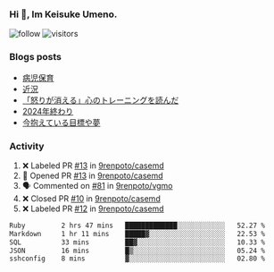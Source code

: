### Hi 👋, Im Keisuke Umeno.

<!--
**9renpoto/9renpoto** is a ✨ _special_ ✨ repository because its `README.md` (this file) appears on your GitHub profile.

Here are some ideas to get you started:

- 🔭 I’m currently working on ...
- 🌱 I’m currently learning ...
- 👯 I’m looking to collaborate on ...
- 🤔 I’m looking for help with ...
- 💬 Ask me about ...
- 📫 How to reach me: ...
- 😄 Pronouns: ...
- ⚡ Fun fact: ...
-->

![follow](https://img.shields.io/github/followers/9renpoto?label=Follow&style=social)
![visitors](https://komarev.com/ghpvc/?username=9renpoto&label=Profile%20views&color=0e75b6&style=flat)

### Blogs posts

<!-- BLOG-POST-LIST:START -->
- [病児保育](https://9renpoto.win/entry/2025/09/25/childcare_for_sick_children)
- [近況](https://9renpoto.win/entry/2025/04/05/current_status)
- [「怒りが消える」心のトレーニングを読んだ](https://9renpoto.win/entry/2025/02/01/anger-management)
- [2024年終わり](https://9renpoto.win/entry/2024/12/31/2024-end)
- [今抱えている目標や夢](https://9renpoto.win/entry/2024/12/02/objective)
<!-- BLOG-POST-LIST:END -->

### Activity

<!--START_SECTION:activity-->
1. ❌ Labeled PR [#13](undefined) in [9renpoto/casemd](https://github.com/9renpoto/casemd)
2. 💪 Opened PR [#13](undefined) in [9renpoto/casemd](https://github.com/9renpoto/casemd)
3. 🗣 Commented on [#81](https://github.com/9renpoto/vgmo/pull/81#issuecomment-3445821454) in [9renpoto/vgmo](https://github.com/9renpoto/vgmo)
4. ❌ Closed PR [#10](undefined) in [9renpoto/casemd](https://github.com/9renpoto/casemd)
5. ❌ Labeled PR [#12](undefined) in [9renpoto/casemd](https://github.com/9renpoto/casemd)
<!--END_SECTION:activity-->

<!--START_SECTION:waka-->

```txt
Ruby         2 hrs 47 mins   █████████████░░░░░░░░░░░░   52.27 %
Markdown     1 hr 11 mins    █████▓░░░░░░░░░░░░░░░░░░░   22.53 %
SQL          33 mins         ██▓░░░░░░░░░░░░░░░░░░░░░░   10.33 %
JSON         16 mins         █▒░░░░░░░░░░░░░░░░░░░░░░░   05.24 %
sshconfig    8 mins          ▓░░░░░░░░░░░░░░░░░░░░░░░░   02.80 %
```

<!--END_SECTION:waka-->
